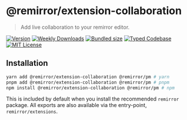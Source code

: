 # @remirror/extension-collaboration

> Add live collaboration to your remirror editor.

[![Version][version]][npm] [![Weekly Downloads][downloads-badge]][npm] [![Bundled size][size-badge]][size] [![Typed Codebase][typescript]](#) [![MIT License][license]](#)

[version]: https://flat.badgen.net/npm/v/@remirror/extension-collaboration/next
[npm]: https://npmjs.com/package/@remirror/extension-collaboration/v/next
[license]: https://flat.badgen.net/badge/license/MIT/purple
[size]: https://bundlephobia.com/result?p=@remirror/extension-collaboration
[size-badge]: https://flat.badgen.net/bundlephobia/minzip/@remirror/extension-collaboration
[typescript]: https://flat.badgen.net/badge/icon/TypeScript?icon=typescript&label
[downloads-badge]: https://badgen.net/npm/dw/@remirror/extension-collaboration/red?icon=npm

## Installation

```bash
yarn add @remirror/extension-collaboration @remirror/pm # yarn
pnpm add @remirror/extension-collaboration @remirror/pm # pnpm
npm install @remirror/extension-collaboration @remirror/pm # npm
```

This is included by default when you install the recommended `remirror` package. All exports are also available via the entry-point, `remirror/extensions`.
